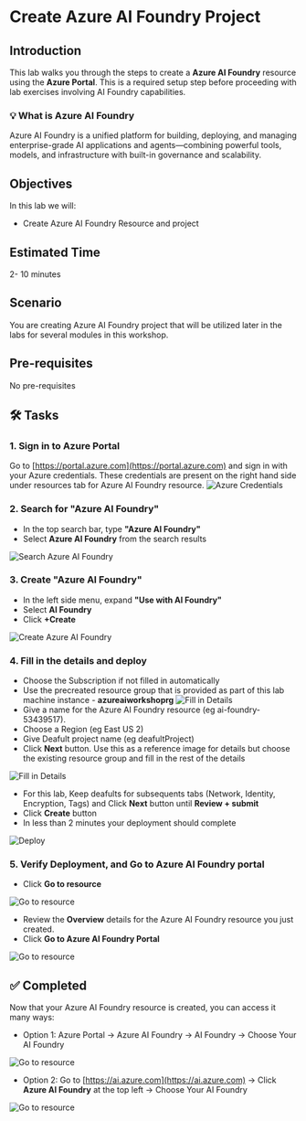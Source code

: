 # Create Azure AI Foundry Project

## Introduction 

This lab walks you through the steps to create a **Azure AI Foundry** resource using the **Azure Portal**. This is a required setup step before proceeding with lab exercises involving AI Foundry capabilities.

### 💡 What is Azure AI Foundry
Azure AI Foundry is a unified platform for building, deploying, and managing enterprise-grade AI applications and agents—combining powerful tools, models, and infrastructure with built-in governance and scalability.

## Objectives 
In this lab we will:
- Create Azure AI Foundry Resource and project	


## Estimated Time 

2- 10 minutes 

## Scenario
You are creating Azure AI Foundry project that will be utilized later in the labs for several modules in this workshop.

## Pre-requisites
No pre-requisites

## 🛠️ Tasks

### 1. Sign in to Azure Portal

Go to [https://portal.azure.com](https://portal.azure.com) and sign in with your Azure credentials. These credentials are present on the right hand side under resources tab for Azure AI Foundry resource.
![Azure Credentials](images/azurecredentials.png)



### 2. Search for "Azure AI Foundry"

- In the top search bar, type **"Azure AI Foundry"**
- Select **Azure AI Foundry** from the search results

![Search Azure AI Foundry](images/search_ai_foundry.png)

### 3. Create "Azure AI Foundry"

- In the left side menu, expand **"Use with AI Foundry"**
- Select **AI Foundry**
- Click **+Create**

![Create Azure AI Foundry](images/ai_foundry_create.png)

### 4. Fill in the details and deploy

- Choose the Subscription if not filled in automatically
- Use the precreated resource group that is provided as part of this lab machine instance - **azureaiworkshoprg**
![Fill in Details](images/airg.png) 
- Give a name for the Azure AI Foundry resource (eg ai-foundry-53439517).
- Choose a Region (eg East US 2)
- Give Deafult project name (eg deafultProject)
- Click **Next** button. Use this as a reference image for details but choose the existing resource group and fill in the rest of the details

![Fill in Details](images/fill_in_details_for_ai_foundry_resource.png)


- For this lab, Keep deafults for subsequents tabs (Network, Identity, Encryption, Tags) and Click **Next** button until **Review + submit**
- Click **Create** button
- In less than 2 minutes your deployment should complete

![Deploy](images/deployaifoundryresource.png)


### 5. Verify Deployment, and Go to Azure AI Foundry portal

- Click **Go to resource**

![Go to resource](images/aifoundrydeployed.png)
  
- Review the **Overview** details for the Azure AI Foundry resource you just created.
- Click **Go to Azure AI Foundry Portal**

![Go to resource](images/aifoundryportal.png)


## ✅ Completed

Now that your Azure AI Foundry resource is created, you can access it many ways:
- Option 1: Azure Portal -> Azure AI Foundry -> AI Foundry -> Choose Your AI Foundry

![Go to resource](images/aifoundryfromazureportal.png)

- Option 2: Go to [https://ai.azure.com](https://ai.azure.com) -> Click **Azure AI Foundry** at the top left -> Choose Your AI Foundry

![Go to resource](images/aifoundryfromaifoundryportal.png)



